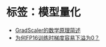 # 标签：模型量化

-  [GradScaler的数学原理简述](../posts/GradScaler的数学原理简述.md)
-  [为何FP16训练时梯度容易下溢为0？](../posts/为何FP16训练时梯度容易下溢为0？.md)
